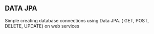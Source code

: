 ## DATA JPA 

Simple creating database connections using Data JPA. ( GET, POST, DELETE, UPDATE) on web services
